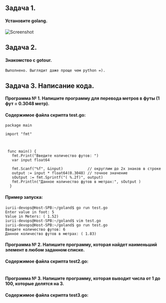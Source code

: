 ## **Задача 1.**
#### Установите golang. 
![Screenshot](7_5_1_.jpg)
## **Задача 2.** 
#### Знакомство с gotour.
```
Выполнено. Выглядит даже проще чем python =). 
```
## Задача 3. Написание кода.
#### Программа № 1. Напишите программу для перевода метров в футы (1 фут = 0.3048 метр).
#### Содержимое файла скрипта test.go:
```
package main

import "fmt"



 func main() {
   fmt.Print("Введите количество футов: ")
   var input float64

   fmt.Scanf("%f", &input)           // округлим до 2х знаков в строке
   output := input * float64(0.3048) // точное значение
   sOutput := fmt.Sprintf("( %.2f)", output)
   fmt.Println("Данное количество футов в метрах:", sOutput )
  }
```
#### Пример запуска:
```
iurii-devops@Host-SPB:~/goland$ go run test.go 
Enter value in foot: 5
Value in Meters: ( 1.52)
iurii-devops@Host-SPB:~/goland$ vim test.go 
iurii-devops@Host-SPB:~/goland$ go run test.go 
Введите количество футов: 6
Данное количество футов в метрах: ( 1.83)
```
#### Программа № 2. Напишите программу, которая найдет наименьший элемент в любом заданном списке.
#### Содержимое файла скрипта test2.go:
```

```
#### Программа № 3. Напишите программу, которая выводит числа от 1 до 100, которые делятся на 3. 
#### Содержимое файла скрипта test3.go:
```

```
